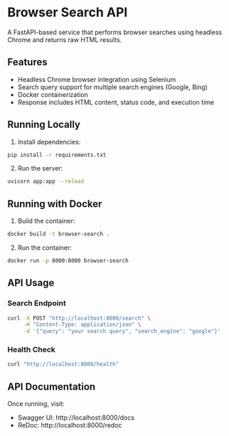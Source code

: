 # Browser Search API

A FastAPI-based service that performs browser searches using headless Chrome and returns raw HTML results.

## Features

- Headless Chrome browser integration using Selenium
- Search query support for multiple search engines (Google, Bing)
- Docker containerization
- Response includes HTML content, status code, and execution time

## Running Locally

1. Install dependencies:
```bash
pip install -r requirements.txt
```

2. Run the server:
```bash
uvicorn app:app --reload
```

## Running with Docker

1. Build the container:
```bash
docker build -t browser-search .
```

2. Run the container:
```bash
docker run -p 8000:8000 browser-search
```

## API Usage

### Search Endpoint

```bash
curl -X POST "http://localhost:8000/search" \
     -H "Content-Type: application/json" \
     -d '{"query": "your search query", "search_engine": "google"}'
```

### Health Check

```bash
curl "http://localhost:8000/health"
```

## API Documentation

Once running, visit:
- Swagger UI: http://localhost:8000/docs
- ReDoc: http://localhost:8000/redoc
